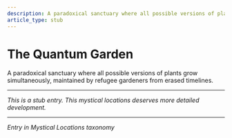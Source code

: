 ```yaml
---
description: A paradoxical sanctuary where all possible versions of plants grow simultaneously, maintained by refugee gardeners from erased timelines.
article_type: stub
---
```


# The Quantum Garden

A paradoxical sanctuary where all possible versions of plants grow simultaneously, maintained by refugee gardeners from erased timelines.

---
*This is a stub entry. This mystical locations deserves more detailed development.*

---
*Entry in Mystical Locations taxonomy*
